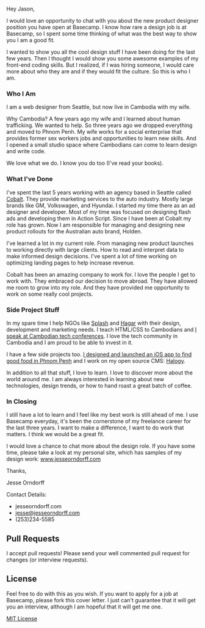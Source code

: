 Hey Jason,

I would love an opportunity to chat with you about the new product designer position you have open at Basecamp. I know how rare a design job is at Basecamp, so I spent some time thinking of what was the best way to show you I am a good fit. 

I wanted to show you all the cool design stuff I have been doing for the last few years. Then I thought I would show you some awesome examples of my front-end coding skills. But I realized, if I was hiring someone, I would care more about who they are and if they would fit the culture. So this is who I am.

### Who I Am

I am a web designer from Seattle, but now live in Cambodia with my wife. 

Why Cambodia? A few years ago my wife and I learned about human trafficking. We wanted to help. So three years ago we dropped everything and moved to Phnom Penh. My wife works for a social enterprise that provides former sex workers jobs and opportunities to learn new skills. And I opened a small studio space where Cambodians can come to learn design and write code.

We love what we do. I know you do too (I've read your books).

### What I've Done

I've spent the last 5 years working with an agency based in Seattle called <a href="http://www.cobalt.com/">Cobalt</a>. They provide marketing services to the auto industry. Mostly large brands like GM, Volkswagen, and Hyundai. I started my time there as an ad designer and developer. Most of my time was focused on designing flash ads and developing them in Action Script. Since I have been at Cobalt my role has grown. Now I am responsible for managing and designing new product rollouts for the Australian auto brand, Holden.

I've learned a lot in my current role. From managing new product launches to working directly with large clients. How to read and interpret data to make informed design decisions. I've spent a lot of time working on optimizing landing pages to help increase revenue.

Cobalt has been an amazing company to work for. I love the people I get to work with. They embraced our decision to move abroad. They have allowed me room to grow into my role. And they have provided me opportunity to work on some really cool projects.

### Side Project Stuff

In my spare time I help NGOs like <a href="http://www.splash.org">Splash</a> and <a href="http://www.hagarinternational.org">Hagar</a> with their design, development and marketing needs. I teach HTML/CSS to Cambodians and <a href="http://www.phnompenhpost.com/columns/finding-technological-solutions-society%E2%80%99s-toughest-challenges">I speak at Cambodian tech conferences</a>. I love the tech community in Cambodia and I am proud to be able to invest in it.

I have a few side projects too. <a href="https://itunes.apple.com/hk/app/taste-phnom/id665831836?mt=8">I designed and launched an iOS app to find good food in Phnom Penh</a> and I work on my open source CMS: <a href="http://www.halogy.com">Halogy</a>. 

In addition to all that stuff, I love to learn. I love to discover more about the world around me. I am always interested in learning about new technologies, design trends, or how to hand roast a great batch of coffee.

### In Closing

I still have a lot to learn and I feel like my best work is still ahead of me. I use Basecamp everyday, it's been the cornerstone of my freelance career for the last three years. I want to make a difference, I want to do work that matters. I think we would be a great fit.

I would love a chance to chat more about the design role. If you have some time, please take a look at my personal site, which has samples of my design work: <a href="http://www.jesseorndorff.com">www.jesseorndorff.com</a>

Thanks,

Jesse Orndorff

Contact Details:
- jesseorndorff.com
- jesse@jesseorndorff.com
- (253)234-5585

## Pull Requests
I accept pull requests! Please send your well commented pull request for changes (or interview requests).

## License
Feel free to do with this as you wish. If you want to apply for a job at Basecamp, please fork this cover letter. I just can't guarantee that it will get you an interview, although I am hopeful that it will get me one.

<a href="https://github.com/jesseorndorff/svn/blob/master/LICENSE.md">MIT License</a>